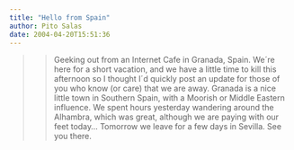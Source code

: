 ```yaml
---
title: "Hello from Spain"
author: Pito Salas
date: 2004-04-20T15:51:36
---
```



>>

>> Geeking out from an Internet Cafe in Granada, Spain. We´re here for a short
vacation, and we have a little time to kill this afternoon so I thought I´d
quickly post an update for those of you who know (or care) that we are away.
Granada is a nice little town in Southern Spain, with a Moorish or Middle
Eastern influence. We spent hours yesterday wandering around the Alhambra,
which was great, although we are paying with our feet today… Tomorrow we leave
for a few days in Sevilla. See you there.


